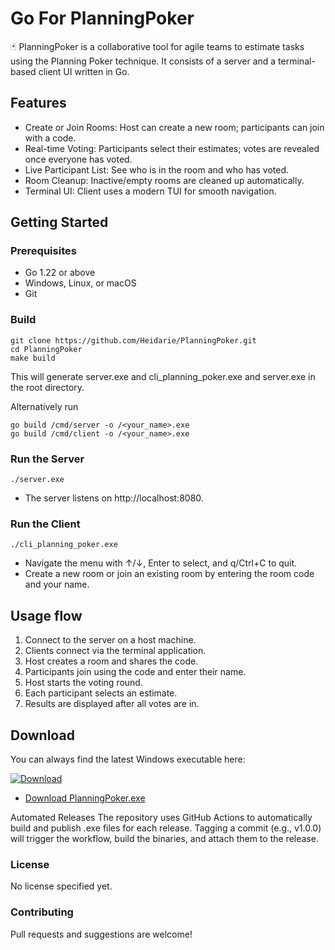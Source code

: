 # Go For PlanningPoker
🃏 PlanningPoker is a collaborative tool for agile teams to estimate tasks using the Planning Poker technique. It consists of a server and a terminal-based client UI written in Go.

## Features
- Create or Join Rooms: Host can create a new room; participants can join with a code.
- Real-time Voting: Participants select their estimates; votes are revealed once everyone has voted.
- Live Participant List: See who is in the room and who has voted.
- Room Cleanup: Inactive/empty rooms are cleaned up automatically.
- Terminal UI: Client uses a modern TUI for smooth navigation.
## Getting Started
### Prerequisites
- Go 1.22 or above
- Windows, Linux, or macOS
- Git
### Build

```
git clone https://github.com/Heidarie/PlanningPoker.git
cd PlanningPoker
make build
```
This will generate server.exe and cli_planning_poker.exe and server.exe in the root directory.

Alternatively run
```
go build /cmd/server -o /<your_name>.exe
go build /cmd/client -o /<your_name>.exe
```
### Run the Server
```
./server.exe
```
- The server listens on http://localhost:8080.

### Run the Client
```
./cli_planning_poker.exe
```
- Navigate the menu with ↑/↓, Enter to select, and q/Ctrl+C to quit.
- Create a new room or join an existing room by entering the room code and your name.
## Usage flow
1. Connect to the server on a host machine.
2. Clients connect via the terminal application.
3. Host creates a room and shares the code.
4. Participants join using the code and enter their name.
5. Host starts the voting round.
6. Each participant selects an estimate.
7. Results are displayed after all votes are in.

## Download

You can always find the latest Windows executable here:

[![Download](https://img.shields.io/github/v/release/Heidarie/PlanningPoker)](https://github.com/Heidarie/PlanningPoker/releases/latest)

- [Download PlanningPoker.exe](https://github.com/Heidarie/PlanningPoker/releases/latest/download/PlanningPoker.exe)

Automated Releases
The repository uses GitHub Actions to automatically build and publish .exe files for each release. Tagging a commit (e.g., v1.0.0) will trigger the workflow, build the binaries, and attach them to the release.

### License
No license specified yet.

### Contributing
Pull requests and suggestions are welcome!
